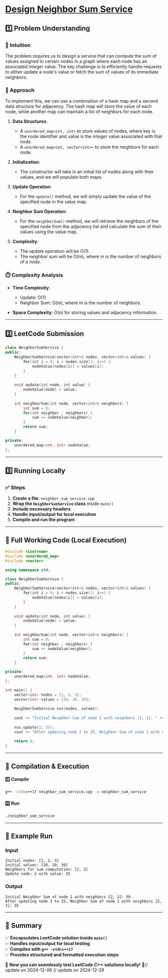 # **[Design Neighbor Sum Service](https://leetcode.com/problems/design-neighbor-sum-service/description/)**  

## **1️⃣ Problem Understanding**  
### **📌 Intuition**  
The problem requires us to design a service that can compute the sum of values assigned to certain nodes in a graph where each node has an associated integer value. The key challenge is to efficiently handle requests to either update a node's value or fetch the sum of values of its immediate neighbors.

### **🚀 Approach**  
To implement this, we can use a combination of a hash map and a second data structure for adjacency. The hash map will store the value of each node, while another map can maintain a list of neighbors for each node.

1. **Data Structures**: 
   - A `unordered_map<int, int>` to store values of nodes, where key is the node identifier and value is the integer value associated with that node.
   - A `unordered_map<int, vector<int>>` to store the neighbors for each node.

2. **Initialization**:
   - The constructor will take in an initial list of nodes along with their values, and we will populate both maps.

3. **Update Operation**:
   - For the `update()` method, we will simply update the value of the specified node in the value map.

4. **Neighbor Sum Operation**:
   - For the `neighborSum()` method, we will retrieve the neighbors of the specified node from the adjacency list and calculate the sum of their values using the value map.

5. **Complexity**:
   - The update operation will be O(1).
   - The neighbor sum will be O(m), where m is the number of neighbors of a node.

### **⏱️ Complexity Analysis**  
- **Time Complexity**:  
  - Update: O(1)  
  - Neighbor Sum: O(m), where m is the number of neighbors.

- **Space Complexity**: O(n) for storing values and adjacency information.

---

## **2️⃣ LeetCode Submission**  
```cpp
class NeighborSumService {
public:
    NeighborSumService(vector<int>& nodes, vector<int>& values) {
        for(int i = 0; i < nodes.size(); i++) {
            nodeValue[nodes[i]] = values[i];
        }
    }
    
    void update(int node, int value) {
        nodeValue[node] = value;
    }
    
    int neighborSum(int node, vector<int>& neighbors) {
        int sum = 0;
        for(int neighbor : neighbors) {
            sum += nodeValue[neighbor];
        }
        return sum;
    }

private:
    unordered_map<int, int> nodeValue;
};
```  

---

## **3️⃣ Running Locally**  
### **✅ Steps**  
1. **Create a file**: `neighbor_sum_service.cpp`  
2. **Wrap the `NeighborSumService` class** inside `main()`  
3. **Include necessary headers**  
4. **Handle input/output for local execution**  
5. **Compile and run the program**  

---  

## **📝 Full Working Code (Local Execution)**  
```cpp
#include <iostream>
#include <unordered_map>
#include <vector>

using namespace std;

class NeighborSumService {
public:
    NeighborSumService(vector<int>& nodes, vector<int>& values) {
        for(int i = 0; i < nodes.size(); i++) {
            nodeValue[nodes[i]] = values[i];
        }
    }
    
    void update(int node, int value) {
        nodeValue[node] = value;
    }
    
    int neighborSum(int node, vector<int>& neighbors) {
        int sum = 0;
        for(int neighbor : neighbors) {
            sum += nodeValue[neighbor];
        }
        return sum;
    }

private:
    unordered_map<int, int> nodeValue;
};

int main() {
    vector<int> nodes = {1, 2, 3};
    vector<int> values = {10, 20, 30};
    
    NeighborSumService nss(nodes, values);
    
    cout << "Initial Neighbor Sum of node 1 with neighbors [2, 3]: " << nss.neighborSum(1, {2, 3}) << endl;
    
    nss.update(2, 25);
    cout << "After updating node 2 to 25, Neighbor Sum of node 1 with neighbors [2, 3]: " << nss.neighborSum(1, {2, 3}) << endl;
    
    return 0;
}  
```  

---  

## **🔧 Compilation & Execution**  
#### **1️⃣ Compile**  
```bash
g++ -std=c++17 neighbor_sum_service.cpp -o neighbor_sum_service
```  

#### **2️⃣ Run**  
```bash
./neighbor_sum_service
```  

---  

## **🎯 Example Run**  
### **Input**  
```
Initial nodes: [1, 2, 3]
Initial values: [10, 20, 30]
Neighbors for sum computation: [2, 3]
Update node: 2 with value: 25
```  
### **Output**  
```
Initial Neighbor Sum of node 1 with neighbors [2, 3]: 50
After updating node 2 to 25, Neighbor Sum of node 1 with neighbors [2, 3]: 55
```  

---  

## **📌 Summary**  
✅ **Encapsulates LeetCode solution inside `main()`**  
✅ **Handles input/output for local testing**  
✅ **Compiles with `g++ -std=c++17`**  
✅ **Provides structured and formatted execution steps**  

🚀 **Now you can seamlessly test LeetCode C++ solutions locally!** 🚀// update on 2024-12-06
// update on 2024-12-28

